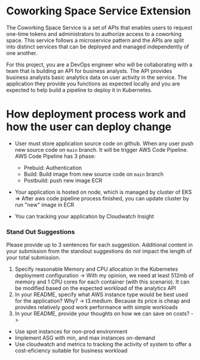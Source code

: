 # Coworking Space Service Extension
The Coworking Space Service is a set of APIs that enables users to request one-time tokens and administrators to authorize access to a coworking space. This service follows a microservice pattern and the APIs are split into distinct services that can be deployed and managed independently of one another.

For this project, you are a DevOps engineer who will be collaborating with a team that is building an API for business analysts. The API provides business analysts basic analytics data on user activity in the service. The application they provide you functions as expected locally and you are expected to help build a pipeline to deploy it in Kubernetes.

# How deployment process work and how the user can deploy change
- User must store application source code on github. When any user push new source code on `main` branch. It will be trigger AWS Code Pipeline.
AWS Code Pipeline has 3 phase: 
    - Prebuid: Authentication
    - Build: Build image from new source code on `main` branch
    - Postbuild: push new image ECR

- Your application is hosted on node, which is managed by cluster of EKS => After aws code pipeline process finished, you can update cluster by run "new" image in ECR
- You can tracking your application by Cloudwatch Insight

### Stand Out Suggestions
Please provide up to 3 sentences for each suggestion. Additional content in your submission from the standout suggestions do _not_ impact the length of your total submission.
1. Specify reasonable Memory and CPU allocation in the Kubernetes deployment configuration
-> With my opinion, we need at least 512mb of memory and 1 CPU cores for each container (with this scenario). It can be modified based on the expected workload of the analytics API
2. In your README, specify what AWS instance type would be best used for the application? Why?
-> t3.medium. Because its price is cheap and provides relatively good work performance with simple workloads
3. In your README, provide your thoughts on how we can save on costs?
-> 
- Use spot instances for non-prod environment
- Implement ASG with min, and max instances on-demand
- Use cloudwatch and metrics to tracking the activity of system to offer a cost-eficiency suitable for business workload